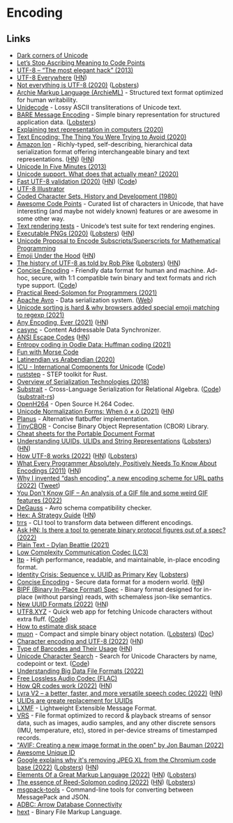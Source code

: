 # Encoding

## Links

- [Dark corners of Unicode](https://eev.ee/blog/2015/09/12/dark-corners-of-unicode/)
- [Let’s Stop Ascribing Meaning to Code Points](https://manishearth.github.io/blog/2017/01/14/stop-ascribing-meaning-to-unicode-code-points/)
- [UTF-8 – “The most elegant hack” (2013)](https://hackaday.com/2013/09/27/utf-8-the-most-elegant-hack/)
- [UTF-8 Everywhere](http://utf8everywhere.org/) ([HN](https://news.ycombinator.com/item?id=22867503))
- [Not everything is UTF-8 (2020)](https://octobus.net/blog/2020-06-05-not-everything-is-utf8.html) ([Lobsters](https://lobste.rs/s/3cus4b/not_everything_is_utf_8))
- [Archie Markup Language (ArchieML)](http://archieml.org/) - Structured text format optimized for human writability.
- [Unidecode](https://github.com/avian2/unidecode) - Lossy ASCII transliterations of Unicode text.
- [BARE Message Encoding](https://baremessages.org/) - Simple binary representation for structured application data. ([Lobsters](https://lobste.rs/s/r9phjo/bare_message_encoding))
- [Explaining text representation in computers (2020)](https://twitter.com/Cor3ntin/status/1277905449065553921)
- [Text Encoding: The Thing You Were Trying to Avoid (2020)](https://pboyd.io/posts/text-encoding/)
- [Amazon Ion](https://amzn.github.io/ion-docs/) - Richly-typed, self-describing, hierarchical data serialization format offering interchangeable binary and text representations. ([HN](https://news.ycombinator.com/item?id=23921610)) ([HN](https://news.ycombinator.com/item?id=29284428))
- [Unicode In Five Minutes (2013)](https://richardjharris.github.io/unicode-in-five-minutes.html)
- [Unicode support. What does that actually mean? (2020)](https://boyter.org/posts/unicode-support-what-does-that-actually-mean/)
- [Fast UTF-8 validation (2020)](https://lemire.me/blog/2020/10/20/ridiculously-fast-unicode-utf-8-validation/) ([HN](https://news.ycombinator.com/item?id=24839113)) ([Code](https://github.com/lemire/validateutf8-experiments))
- [UTF-8 Illustrator](https://utf-8-illustrator.com/)
- [Coded Character Sets, History and Development (1980)](https://textfiles.meulie.net/bitsaved/Books/Mackenzie_CodedCharSets.pdf)
- [Awesome Code Points](https://github.com/Codepoints/awesome-codepoints) - Curated list of characters in Unicode, that have interesting (and maybe not widely known) features or are awesome in some other way.
- [Text rendering tests](https://github.com/unicode-org/text-rendering-tests) - Unicode’s test suite for text rendering engines.
- [Executable PNGs (2020)](https://djharper.dev/post/2020/12/26/executable-pngs/) ([Lobsters](https://lobste.rs/s/npswqw/executable_pngs)) ([HN](https://news.ycombinator.com/item?id=25543191))
- [Unicode Proposal to Encode Subscripts/Superscripts for Mathematical Programming](https://github.com/stevengj/subsuper-proposal)
- [Emoji Under the Hood](https://tonsky.me/blog/emoji/) ([HN](https://news.ycombinator.com/item?id=26574008))
- [The history of UTF-8 as told by Rob Pike](http://doc.cat-v.org/bell_labs/utf-8_history) ([Lobsters](https://lobste.rs/s/jo5he6/history_utf_8_as_told_by_rob_pike)) ([HN](https://news.ycombinator.com/item?id=26735958))
- [Concise Encoding](https://concise-encoding.org/) - Friendly data format for human and machine. Ad-hoc, secure, with 1:1 compatible twin binary and text formats and rich type support. ([Code](https://github.com/kstenerud/concise-encoding))
- [Practical Reed-Solomon for Programmers (2021)](https://berthub.eu/articles/posts/reed-solomon-for-programmers/)
- [Apache Avro](https://github.com/apache/avro) - Data serialization system. ([Web](https://avro.apache.org/))
- [Unicode sorting is hard & why browsers added special emoji matching to regexp (2021)](https://devlog.hexops.com/2021/unicode-sorting-why-browsers-added-special-emoji-matching)
- [Any Encoding, Ever (2021)](https://thephd.dev/any-encoding-ever-ztd-text-unicode-cpp) ([HN](https://news.ycombinator.com/item?id=27695412))
- [casync](https://github.com/systemd/casync) - Content Addressable Data Synchronizer.
- [ANSI Escape Codes](https://gist.github.com/fnky/458719343aabd01cfb17a3a4f7296797) ([HN](https://news.ycombinator.com/item?id=28145209))
- [Entropy coding in Oodle Data: Huffman coding (2021)](https://fgiesen.wordpress.com/2021/08/30/entropy-coding-in-oodle-data-huffman-coding/)
- [Fun with Morse Code](https://apfelmus.nfshost.com/articles/fun-with-morse-code.html)
- [Latinendian vs Arabendian (2020)](https://theorangeduck.com/page/latinendian-arabendian)
- [ICU - International Components for Unicode](https://icu.unicode.org/) ([Code](https://github.com/unicode-org/icu))
- [ruststep](https://github.com/ricosjp/ruststep) - STEP toolkit for Rust.
- [Overview of Serialization Technologies (2018)](https://indico.cern.ch/event/658060/contributions/2898569/attachments/1622526/2582399/pivarski-serialization.pdf)
- [Substrait](https://substrait.io/) - Cross-Language Serialization for Relational Algebra. ([Code](https://github.com/substrait-io/substrait)) ([substrait-rs](https://github.com/andygrove/substrait-rs))
- [OpenH264](https://github.com/cisco/openh264) - Open Source H.264 Codec.
- [Unicode Normalization Forms: When ö ≠ ö (2021)](https://blog.opencore.ch/posts/unicode-normalization-forms/) ([HN](https://news.ycombinator.com/item?id=29751641))
- [Planus](https://github.com/TethysSvensson/planus) - Alternative flatbuffer implementation.
- [TinyCBOR](https://github.com/intel/tinycbor) - Concise Binary Object Representation (CBOR) Library.
- [Cheat sheets for the Portable Document Format](https://github.com/gendx/pdf-cheat-sheets)
- [Understanding UUIDs, ULIDs and String Representations](https://sudhir.io/uuids-ulids) ([Lobsters](https://lobste.rs/s/ucvsxl/understanding_uuids_ulids_string)) ([HN](https://news.ycombinator.com/item?id=29794186))
- [How UTF-8 works (2022)](https://sethmlarson.dev/blog/utf-8) ([HN](https://news.ycombinator.com/item?id=30259097)) ([Lobsters](https://lobste.rs/s/5qtiye/how_utf_8_works))
- [What Every Programmer Absolutely, Positively Needs To Know About Encodings (2011)](https://kunststube.net/encoding/) ([HN](https://news.ycombinator.com/item?id=30384223))
- [Why I invented “dash encoding”, a new encoding scheme for URL paths (2022)](https://simonwillison.net/2022/Mar/5/dash-encoding/) ([Tweet](https://twitter.com/simonw/status/1500228316309061633))
- [You Don't Know GIF – An analysis of a GIF file and some weird GIF features (2022)](https://blog.darrien.dev/posts/you-dont-know-gif/)
- [DeGauss](https://github.com/vertexclique/degauss) - Avro schema compatibility checker.
- [Hex: A Strategy Guide](http://www.mseymour.ca/hex_book/hexstrat.html) ([HN](https://news.ycombinator.com/item?id=30783156))
- [trrs](https://github.com/acheronfail/trrs) - CLI tool to transform data between different encodings.
- [Ask HN: Is there a tool to generate binary protocol figures out of a spec? (2022)](https://news.ycombinator.com/item?id=30895905)
- [Plain Text - Dylan Beattie (2021)](https://www.youtube.com/watch?v=_mZBa3sqTrI)
- [Low Complexity Communication Codec (LC3)](https://github.com/google/liblc3)
- [ltp](https://github.com/socketsupply/ltp) - High performance, readable, and maintainable, in-place encoding format.
- [Identity Crisis: Sequence v. UUID as Primary Key](https://brandur.org/nanoglyphs/026-ids) ([Lobsters](https://lobste.rs/s/l9fnbd/identity_crisis_sequence_v_uuid_as))
- [Concise Encoding](https://concise-encoding.org/) - Secure data format for a modern world. ([HN](https://news.ycombinator.com/item?id=31475779))
- [BIPF (Binary In-Place Format) Spec](https://github.com/ssbc/bipf-spec) - Binary format designed for in-place (without parsing) reads, with schemaless json-like semantics.
- [New UUID Formats (2022)](https://www.ietf.org/id/draft-peabody-dispatch-new-uuid-format-03.html) ([HN](https://news.ycombinator.com/item?id=31715119))
- [UTF8.XYZ](https://utf8.xyz/) - Quick web app for fetching Unicode characters without extra fluff. ([Code](https://github.com/sethmlarson/utf8.xyz))
- [How to estimate disk space](https://lethain.com/how-to-estimate-disk-space/)
- [muon](https://github.com/vshymanskyy/muon) - Compact and simple binary object notation. ([Lobsters](https://lobste.rs/s/a7ougq/on_compact_simple_binary_encoding_on_par)) ([Doc](https://docs.google.com/presentation/d/1MosK6LTy_Rr32eF6HKej6UEtf9vBzdbeSF6YPb1_e4A/present?slide=id.g13be37bd3ba_0_6))
- [Character encoding and UTF-8 (2022)](https://blog.fredrb.com/2022/07/31/character-encoding-utf8/) ([HN](https://news.ycombinator.com/item?id=32299965))
- [Type of Barcodes and Their Usage](https://scanbot.io/blog/types-of-barcodes/) ([HN](https://news.ycombinator.com/item?id=32591356))
- [Unicode Character Search](https://macleod.io/unicode/) - Search for Unicode Characters by name, codepoint or text. ([Code](https://github.com/Alexendoo/unicode-search))
- [Understanding Big Data File Formats (2022)](https://www.vladsiv.com/big-data-file-formats/)
- [Free Lossless Audio Codec (FLAC)](https://github.com/xiph/flac)
- [How QR codes work (2022)](https://typefully.com/DanHollick/qr-codes-T7tLlNi) ([HN](https://news.ycombinator.com/item?id=32837565))
- [Lyra V2 – a better, faster, and more versatile speech codec (2022)](https://opensource.googleblog.com/2022/09/lyra-v2-a-better-faster-and-more-versatile-speech-codec.html) ([HN](https://news.ycombinator.com/item?id=33041114))
- [ULIDs are greate replacement for UUIDs](https://twitter.com/mholt6/status/1577503148821819392)
- [LXMF](https://github.com/markqvist/LXMF) - Lightweight Extensible Message Format.
- [VRS](https://github.com/facebookresearch/vrs) - File format optimized to record & playback streams of sensor data, such as images, audio samples, and any other discrete sensors (IMU, temperature, etc), stored in per-device streams of timestamped records.
- ["AVIF: Creating a new image format in the open" by Jon Bauman (2022)](https://www.youtube.com/watch?v=BUkRlfkv2D8)
- [Awesome Unique ID](https://github.com/grantcarthew/awesome-unique-id)
- [Google explains why it's removing JPEG XL from the Chromium code base (2022)](https://bugs.chromium.org/p/chromium/issues/detail?id=1178058#c84) ([Lobsters](https://lobste.rs/s/27hc2m/google_explains_why_it_s_removing_jpeg_xl)) ([HN](https://news.ycombinator.com/item?id=33399940))
- [Elements Of a Great Markup Language (2022)](https://matklad.github.io/2022/10/28/elements-of-a-great-markup-language.html) ([HN](https://news.ycombinator.com/item?id=33381373)) ([Lobsters](https://lobste.rs/s/cx7wl2/elements_great_markup_language))
- [The essence of Reed-Solomon coding (2022)](https://mazzo.li/posts/reed-solomon.html) ([HN](https://news.ycombinator.com/item?id=33492716)) ([Lobsters](https://lobste.rs/s/hvqgl9/essence_reed_solomon_coding))
- [msgpack-tools](https://github.com/ludocode/msgpack-tools) - Command-line tools for converting between MessagePack and JSON.
- [ADBC: Arrow Database Connectivity](https://github.com/apache/arrow-adbc)
- [hext](https://github.com/gennyble/hext) - Binary File Markup Language.
